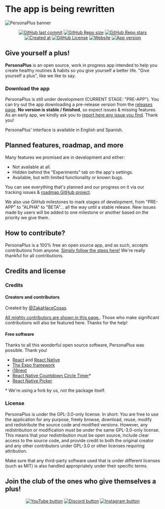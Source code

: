 # The app is being rewritten

![PersonaPlus banner](https://raw.githubusercontent.com/ZakaHaceCosas/personaplus/main/assets/PP_BANNER.webp)

<!--markdownlint-disable-next-line-->
<div align="center">

<!--Se destacará el vídeo que a mi me parezca :v-->
<!--[![YouTube Video Views](https://img.shields.io/youtube/views/cPSmVmsvkeY?style=for-the-badge&logo=youtube)](https://www.youtube.com/watch?v=H2_0d-hLiMw)-->
[![GitHub last commit](https://img.shields.io/github/last-commit/ZakaHaceCosas/personaplus?style=for-the-badge&labelColor=%23000&logo=github&color=white)](https://github.com/ZakaHaceCosas/personaplus/commits/)
[![GitHub Repo size](https://img.shields.io/github/repo-size/ZakaHaceCosas/personaplus?style=for-the-badge&labelColor=%23000&color=%23f54&logo=webpack&logoColor=white)](https://github.com/ZakaHaceCosas/personaplus/tree/main/app)
[![GitHub Repo stars](https://img.shields.io/github/stars/ZakaHaceCosas/personaplus?style=for-the-badge&labelColor=%23000&logo=github&color=%23ff0)](https://github.com/ZakaHaceCosas/personaplus/stargazers)
[![Created at](https://img.shields.io/github/created-at/ZakaHaceCosas/personaplus?style=for-the-badge&color=white&logo=github&labelColor=%23000)](https://personaplus.vercel.app)
[![GitHub License](https://img.shields.io/github/license/zakahacecosas/personaplus?style=for-the-badge&labelColor=%23000&color=%23d52e35)](https://github.com/ZakaHaceCosas/personaplus/blob/main/LICENSE.md)
[![Website](https://img.shields.io/website?url=https%3A%2F%2Fpersonaplus.vercel.app&up_message=WORKING%20%3A%5D&up_color=%2332FF80&down_message=NOT%20WORKING%20%3A%5B&down_color=%23FF3232&style=for-the-badge&labelColor=%23000)](https://personaplus.vercel.app)
[![App version](https://img.shields.io/github/package-json/v/zakahacecosas/personaplus?style=for-the-badge&labelColor=%23000&color=%23fff)](https://github.com/ZakaHaceCosas/personaplus/blob/main/package.json#L3)

</div>

<!-- markdownlint-disable-next-line -->
## Give yourself a plus!

**PersonaPlus** is an open source, work in progress app intended to help you create healthy routines & habits so you give yourself a better life. "Give yourself a plus", like we like to say.

### Download the app

PersonaPlus is still under development (CURRENT STAGE: "PRE-APP"). You can try out the app downloading a pre-release version from the [releases page](https://github.com/ZakaHaceCosas/personaplus/releases). **No version is stable / finished**, so expect issues & missing features. As an early app, we kindly ask you to [report here any issue you find](https://github.com/ZakaHaceCosas/personaplus/issues). Thank you!

PersonaPlus' interface is available in English and Spanish.

## Planned features, roadmap, and more

Many features we promised are in development and either:

- Not available at all.
- Hidden behind the "Experiments" tab on the app's settings.
- Available, but with limited functionality or known bugs.

You can see everything that's planned and our progress on it via our tracking issues & [roadmap GitHub project](https://github.com/users/ZakaHaceCosas/projects/1/views/1).

We also use GitHub milestones to mark stages of development, from "PRE-APP" to "ALPHA" to "BETA"... all the way until a stable release. New issues made by users will be added to one milestone or another based on the priority we give them.

## How to contribute?

PersonaPlus is a 100% free an open source app, and as such, accepts contributions from anyone. [Simply follow the steps here!](https://github.com/ZakaHaceCosas/personaplus/blob/main/CONTRIBUTING.md) We're really thankful for all contributions.

## Credits and license

### Credits

#### Creators and contributors

Created by [@ZakaHaceCosas](https://zakahacecosas.github.io).

[All mighty contributors are shown in this page.](https://github.com/zakaHaceCosas/personaplus/graphs/contributors). Those who make significant contributions will also be featured here. Thanks for the help!

#### Free software

Thanks to all this wonderful open source software, PersonaPlus was possible. Thank you!

- [React](https://react.dev/) and [React Native](https://reactnative.dev/)
- [The Expo framework](https://expo.dev/)
- [i18next](https://github.com/i18next/i18next)
- [React Native Countdown Circle Timer](https://github.com/vydimitrov/react-countdown-circle-timer/)\*
- [React Native Picker](https://github.com/react-native-picker/picker)

\* We're using a fork by us, not the package itself.

### License

PersonaPlus is under the GPL-3.0-only license. In short: You are free to use the application for any purpose, freely browse, download, reuse, modify and redistribute the source code and modified versions. However, any redistribution or modification must be under the same GPL-3.0-only license. This means that your redistribution must be open source, include clear access to the source code, and provide credit to both the original creator and any other contributors under GPL-3.0 or other licenses requiring attribution.

Make sure that any third-party software used that is under different licenses (such as MIT) is also handled appropriately under their specific terms.

<!--markdownlint-disable-next-line-->
## Join the club of the ones who give themselves a plus!

<!--markdownlint-disable-next-line-->
<div align="center">

[![YouTube button](https://img.shields.io/badge/YouTube-PersonaPlus-%23fb100a?style=for-the-badge&labelColor=%23000&logo=youtube)](https://www.youtube.com/playlist?list=PLdif1flfmG__g_a1QSmBNnSh_6pAeRizW)
[![Discord button](https://img.shields.io/badge/Discord-Discord_server-%235a68ed?style=for-the-badge&labelColor=%23000&logo=discord&logoColor=white)](https://discord.gg/wwzddK4Zpc)
[![Instagram button](https://img.shields.io/badge/Instagram-Instagram-%23f71464?style=for-the-badge&labelColor=%23000&logo=instagram&logoColor=white)](https://www.instagram.com/giveitaplus/)

</div>
